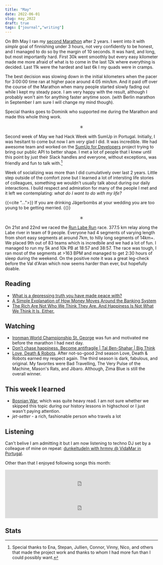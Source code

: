 ```yaml
---
title: "May"
date: 2022-06-01
slug: may_2022
draft: true
tags: ["journal","writing"]
---
```


On 8th May I ran my [second Marathon](https://www.strava.com/activities/7107250564) after 2 years.
I went into it with _simple_ goal of finnishing under 3 hours, not very confidently
to be honest, and I managed to do so by the margin of 10 seconds.
It was hard, and long, but most importantly hard. First 30k went smoothly
but every easy kilometer made me more afraid of what is to come in the last 12k
where everything is decided. Last 11k were the hardest and last 6k I my quads
were in cramps.

The best decision was slowing down in the initial kilometers when the pacer
for 3:00:00 time ran at higher pace around 4:05 min/km. And it paid off over
the course of the Marathon when many people started slowly fading out while
I kept my steady pace. I am very happy with the result, although I probably won't aim
for anything faster anytime soon. (with Berlin marathon in September I am sure I will
change my mind though).

Special thanks goes to Dominik who supported me during the Marathon and made this whole
thing work.

<center>＊</center>

Second week of May we had Hack Week with SumUp in Portugal.
Initially, I was hesitant to come but now I am _very_ glad I did.
It was incredible. We had awesome team and worked on the [SumUp for Developers](https://developer.sumup.com/)
project trying to bring our public API to better shape.
I met a lot of people that I knew until this point by just their Slack handles
and everyone, without exceptions, was friendly and fun to talk with.[^0]

Week of socializing was more than I did cumulatively over last 2 years.
Little step outside of the comfort zone but I learned a lot of intersting life
stories of colleagues, something we wouldn't usually talk about during our
daily interactions. I build respect and admiration for many of the people I met
and it left we contemplating: _what do I want to do with my life?_

{{<cite "...">}}
If you are drinking Jägerbombs at your wedding you are too young to be getting merried.
{{</cite>}}

<center>＊</center>

On 21st and 22nd we raced the [Run Labe Run](https://runlaberun.cz/) race. 377.5 km relay
along the Labe river in team of 9 people. Everyone had 4 segments of varying length
from short easy segments at around 7km, to hilly long segments of 14km+.
We placed 9th out of 83 teams which is incredbile and we had a lot of fun.
I managed to run my 5k and 10k PB at 18:57 and 38:57. The race was tough, I ran
most of the segments at >163 BPM and managed to get 2:30 hours of sleep during the weekend.
On the positive note it was a great leg-check before the Val d'Aran which now seems
harder than ever, but hopefully doable.

## Reading

- [What is a depressing truth you have made peace with?](https://www.reddit.com/r/AskReddit/comments/upyafq/what_is_a_depressing_truth_you_have_made_peace/)
- [A Simple Explanation of How Money Moves Around the Banking System](https://gendal.me/2013/11/24/a-simple-explanation-of-how-money-moves-around-the-banking-system/)
- [The Rich Are Not Who We Think They Are. And Happiness Is Not What We Think It Is, Either.](https://web.archive.org/web/20220516112749/https://www.nytimes.com/2022/05/14/opinion/sunday/rich-happiness-big-data.html)

## Watching

- [Ironman World Championship St. George](https://youtu.be/0fzbrEESdJY) was fun and motivated me before the marathon I had next day.
- [Don’t chase happiness. Become antifragile | Tal Ben-Shahar | Big Think](https://youtu.be/e-or_D-qNqM)
- [Love, Death & Robots](https://www.imdb.com/title/tt9561862/). After not-so-good 2nd season Love, Death & Robots earned my
  respect again. The third season is dark, fabulous, and original. My favorites were Bad Travelling, The Very Pulse of the Machine, Mason's Rats, and Jibaro.
  Although, Zima Blue is still the overall winner.

## This week I learned

- [Bosnian War](https://en.wikipedia.org/wiki/Bosnian_War), which was quite heavy read.
  I am not sure whether we skipped this topic during our history lessons in highschool or
  I just wasn't paying attention.
- _jet-setter_ - a rich, fashionable person who travels a lot

## Listening

Can't belive I am admitting it but I am now listening to techno DJ set by a colleague
of mine on repeat: [dunkeltudeln with hrmny @ VidaMar in Portugal](https://soundcloud.com/forsakenharmony/dunkeltudeln-vidamar-portugal-2022-05-14).

Other than that I enjoyed following songs this month:

<iframe src="https://open.spotify.com/embed/track/5EGQqzIfm4SelZGv24FjJn?utm_source=generator" width="100%" height="80" frameBorder="0" allowfullscreen="" allow="autoplay; clipboard-write; encrypted-media; fullscreen; picture-in-picture"></iframe>

<iframe src="https://open.spotify.com/embed/track/1VoEX9RHr8zHwx6CZ8BRZh?utm_source=generator&theme=0" width="100%" height="80" frameBorder="0" allowfullscreen="" allow="autoplay; clipboard-write; encrypted-media; fullscreen; picture-in-picture"></iframe>

## Stats

[^0]: Special thanks to Ena, Stepan, Jullien, Connor, Vinny, Nico, and others that made
  the project work and thanks to whom I had more fun than I could possibly want.

